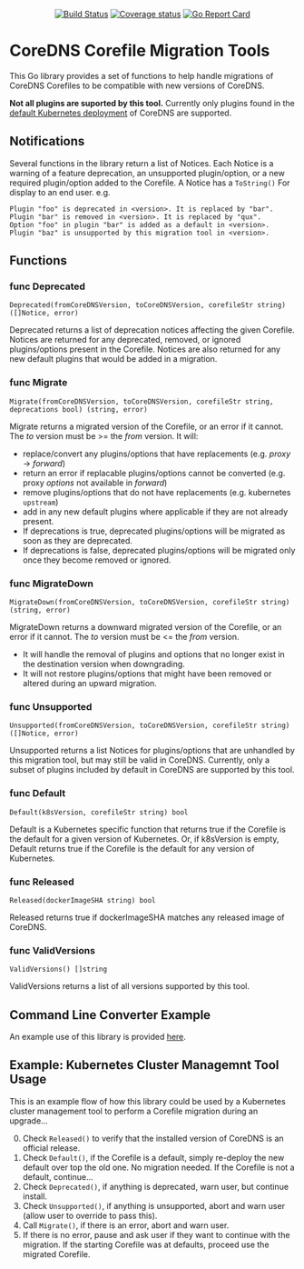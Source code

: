 <p align="center"><a href="https://travis-ci.org/coredns/corefile-migration"><img alt="Build Status" src="https://img.shields.io/travis/coredns/corefile-migration/master.svg?label=build"></a>
<a href="https://codecov.io/github/coredns/corefile-migration?branch=master"><img alt="Coverage status"src="https://img.shields.io/codecov/c/github/coredns/corefile-migration/master.svg"></a>
<a href="https://goreportcard.com/report/coredns/corefile-migration"><img alt="Go Report Card" src="https://goreportcard.com/badge/coredns/corefile-migration" /></a></p>

# CoreDNS Corefile Migration Tools

This Go library provides a set of functions to help handle migrations of CoreDNS Corefiles to be compatible
with new versions of CoreDNS.

**Not all plugins are suported by this tool.** Currently only plugins found in the [default Kubernetes deployment](https://github.com/coredns/deployment/tree/master/kubernetes) of CoreDNS are supported.

## Notifications

Several functions in the library return a list of Notices.  Each Notice is a warning of a feature deprecation,
an unsupported plugin/option, or a new required plugin/option added to the Corefile.  A Notice has a `ToString()`
For display to an end user.  e.g.

```
Plugin "foo" is deprecated in <version>. It is replaced by "bar".
Plugin "bar" is removed in <version>. It is replaced by "qux".
Option "foo" in plugin "bar" is added as a default in <version>.
Plugin "baz" is unsupported by this migration tool in <version>.
```


## Functions

### func Deprecated

`Deprecated(fromCoreDNSVersion, toCoreDNSVersion, corefileStr string) ([]Notice, error)`

Deprecated returns a list of deprecation notices affecting the given Corefile.  Notices are returned for
any deprecated, removed, or ignored plugins/options present in the Corefile.  Notices are also returned for
any new default plugins that would be added in a migration.

### func Migrate

`Migrate(fromCoreDNSVersion, toCoreDNSVersion, corefileStr string, deprecations bool) (string, error)`

Migrate returns a migrated version of the Corefile, or an error if it cannot. The _to_ version 
must be >= the _from_ version. It will:
  * replace/convert any plugins/options that have replacements (e.g. _proxy_ -> _forward_)
  * return an error if replacable plugins/options cannot be converted (e.g. proxy _options_ not available in _forward_)
  * remove plugins/options that do not have replacements (e.g. kubernetes `upstream`)
  * add in any new default plugins where applicable if they are not already present.
  * If deprecations is true, deprecated plugins/options will be migrated as soon as they are deprecated.
  * If deprecations is false, deprecated plugins/options will be migrated only once they become removed or ignored.

### func MigrateDown

`MigrateDown(fromCoreDNSVersion, toCoreDNSVersion, corefileStr string) (string, error)`

MigrateDown returns a downward migrated version of the Corefile, or an error if it cannot. The _to_ version 
must be <= the _from_ version.
  * It will handle the removal of plugins and options that no longer exist in the destination 
    version when downgrading.
  * It will not restore plugins/options that might have been removed or altered during an upward migration. 

### func Unsupported

`Unsupported(fromCoreDNSVersion, toCoreDNSVersion, corefileStr string) ([]Notice, error)`

Unsupported returns a list Notices for plugins/options that are unhandled by this migration tool,
but may still be valid in CoreDNS.  Currently, only a subset of plugins included by default in CoreDNS are supported
by this tool.


### func Default

`Default(k8sVersion, corefileStr string) bool`

Default is a Kubernetes specific function that returns true if the Corefile is the default for a given version of Kubernetes.
Or, if k8sVersion is empty, Default returns true if the Corefile is the default for any version of Kubernetes.


### func Released

`Released(dockerImageSHA string) bool`

Released returns true if dockerImageSHA matches any released image of CoreDNS.


### func ValidVersions

`ValidVersions() []string`

ValidVersions returns a list of all versions supported by this tool.


## Command Line Converter Example

An example use of this library is provided [here](corefile-tool/).


## Example: Kubernetes Cluster Managemnt Tool Usage

This is an example flow of how this library could be used by a Kubernetes cluster management tool to perform a
Corefile migration during an upgrade...

0. Check `Released()` to verify that the installed version of CoreDNS is an official release.
1. Check `Default()`, if the Corefile is a default, simply re-deploy the new default over top the old one. No migration needed.
   If the Corefile is not a default, continue...
2. Check `Deprecated()`, if anything is deprecated, warn user, but continue install.
3. Check `Unsupported()`, if anything is unsupported, abort and warn user (allow user to override to pass this).
4. Call `Migrate()`, if there is an error, abort and warn user.
5. If there is no error, pause and ask user if they want to continue with the migration.  If the starting Corefile was at defaults,
   proceed use the migrated Corefile.




